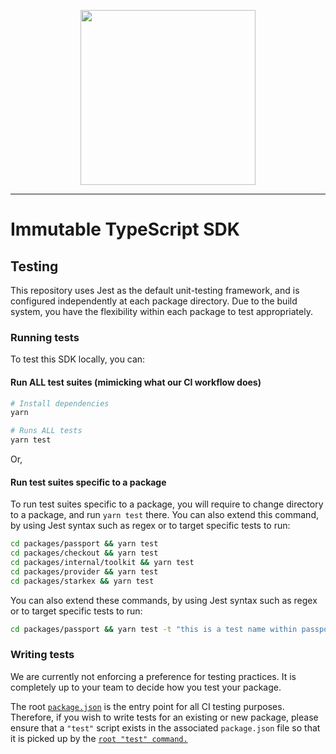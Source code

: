 <div align="center">
  <p align="center">
    <a  href="https://docs.x.immutable.com/docs">
      <img src="https://cdn.dribbble.com/users/1299339/screenshots/7133657/media/837237d447d36581ebd59ec36d30daea.gif" width="280"/>
    </a>
  </p>
</div>

---

# Immutable TypeScript SDK

## Testing

This repository uses Jest as the default unit-testing framework, and is configured independently at each package directory. Due to the build system, you have the flexibility within each package to test appropriately.

### Running tests

To test this SDK locally, you can:

#### **Run ALL test suites (mimicking what our CI workflow does)**

```sh
# Install dependencies
yarn

# Runs ALL tests
yarn test
```

Or,

#### **Run test suites specific to a package**

To run test suites specific to a package, you will require to change directory to a package, and run `yarn test` there. You can also extend this command, by using Jest syntax such as regex or to target specific tests to run:

```sh
cd packages/passport && yarn test
cd packages/checkout && yarn test
cd packages/internal/toolkit && yarn test
cd packages/provider && yarn test
cd packages/starkex && yarn test
```

You can also extend these commands, by using Jest syntax such as regex or to target specific tests to run:

```sh
cd packages/passport && yarn test -t "this is a test name within passport testing suite"
```

### Writing tests

We are currently not enforcing a preference for testing practices. It is completely up to your team to decide how you test your package.

The root [`package.json`](package.json) is the entry point for all CI testing purposes. Therefore, if you wish to write tests for an existing or new package, please ensure that a `"test"` script exists in the associated `package.json` file so that it is picked up by the [`root "test" command.`](package.json#L19)
